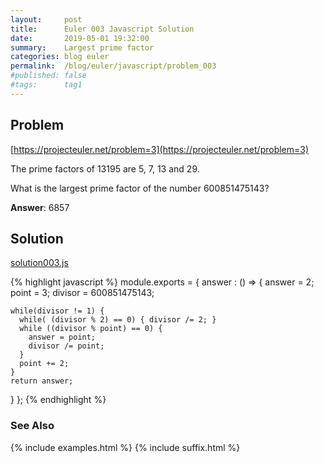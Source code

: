 ```yaml
---
layout:     post
title:      Euler 003 Javascript Solution
date:       2019-05-01 19:32:00
summary:    Largest prime factor
categories: blog euler
permalink:  /blog/euler/javascript/problem_003
#published: false
#tags:      tag1
---
```


## Problem

[https://projecteuler.net/problem=3](https://projecteuler.net/problem=3)

The prime factors of 13195 are 5, 7, 13 and 29.

What is the largest prime factor of the number 600851475143?

**Answer**:  6857

## Solution

[solution003.js](https://gitlab.com/tvarley/euler/blob/master/javascript/src/euler/solution003.js)

{% highlight javascript %}
module.exports = {
  answer : () => {
    answer = 2;
    point = 3;
    divisor = 600851475143;

    while(divisor != 1) {
      while( (divisor % 2) == 0) { divisor /= 2; }
      while ((divisor % point) == 0) {
        answer = point;
        divisor /= point;
      }
      point += 2;
    }
    return answer;
  }
};
{% endhighlight %}

### See Also
{% include examples.html %}
{% include suffix.html %}
